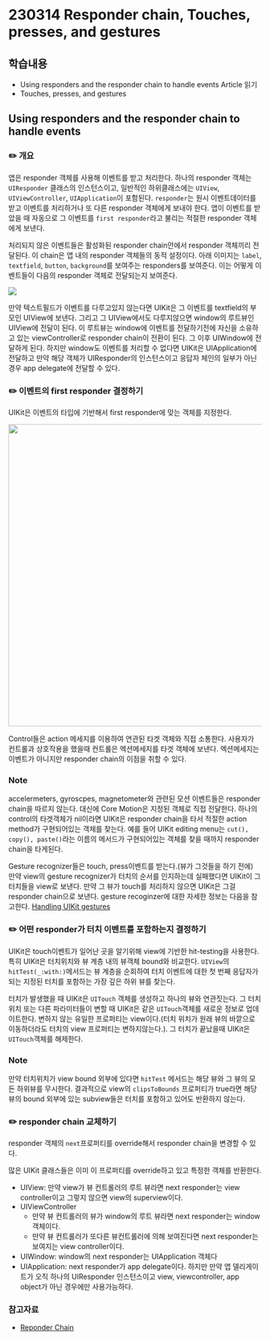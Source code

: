 230314 Responder chain, Touches, presses, and gestures
===
학습내용
---
- Using responders and the responder chain to handle events Article 읽기
- Touches, presses, and gestures

## Using responders and the responder chain to handle events

### ✏️ 개요

앱은 responder 객체를 사용해 이벤트를 받고 처리한다. 하나의 responder 객체는 `UIResponder` 클래스의 인스턴스이고, 일반적인 하위클래스에는 `UIView`, `UIViewController`, `UIApplication`이 포함된다.
`responder`는 원시 이벤트데이터를 받고 이벤트를 처리하거나 또 다른 responder 객체에게 보내야 한다. 앱이 이벤트를 받았을 때 자동으로 그 이벤트를 `first responder`라고 불리는 적절한 responder 객체에게 보낸다.

처리되지 않은 이벤트들은 활성화된 responder chain안에서 responder 객체끼리 전달된다. 이 chain은 앱 내의 responder 객체들의 동적 설정이다. 아래 이미지는 `label`, `textfield`, `button`, `background`를 보여주는 responders를 보여준다. 이는 어떻게 이벤트들이 다음의 responder 객체로 전달되는지 보여준다.

<img src="https://i.imgur.com/YT3H1gk.png"/><br/>

만약 텍스트필드가 이벤트를 다루고있지 않는다면 UIKit은 그 이벤트를 textfield의 부모인 UIView에 보낸다. 그리고 그 UIView에서도 다루지않으면 window의 루트뷰인 UIView에 전달이 된다. 이 루트뷰는 window에 이벤트를 전달하기전에 자신을 소유하고 있는 viewController로 responder chain이 전환이 된다. 그 이후 UIWindow에 전달하게 된다. 하지만 window도 이벤트를 처리할 수 없다면 UIKit은 UIApplication에 전달하고 만약 해당 객체가 UIResponder의 인스턴스이고 응답자 체인의 일부가 아닌 경우 app delegate에 전달할 수 있다.


### ✏️ 이벤트의 first responder 결정하기
UIKit은 이벤트의 타입에 기반해서 first responder에 맞는 객체를 지정한다.


<img src="https://i.imgur.com/AL2u21l.png" width="600"/><br/>

Control들은 action 메세지를 이용하여 연관된 타겟 객체와 직접 소통한다. 사용자가 컨트롤과 상호작용을 했을때 컨트롤은 엑션메세지를 타겟 객체에 보낸다. 엑션메세지는 이벤트가 아니지만 responder chain의 이점을 취할 수 있다. 


### Note
accelermeters, gyroscpes, magnetometer와 관련된 모션 이벤트들은 responder chain을 따르지 않는다. 대신에 Core Motion은 지정된 객체로 직접 전달한다. 하나의 control의 타겟객체가 nil이라면 UIKit은 responder chain을 타서 적절한 action method가 구현되어있는 객체를 찾는다. 
예를 들어 UIKit editing menu는 `cut(), copy(), paste()`라는 이름의 메서드가 구현되어있는 객체를 찾을 때까지 responder chain을 타게된다.

Gesture recognizer들은 touch, press이벤트를 받는다.(뷰가 그것들을 하기 전에) 만약 view의 gesture recognizer가 터치의 순서를 인지하는데 실패했다면 UIKit이 그 터치들을 view로 보낸다. 
만약 그 뷰가 touch를 처리하지 않으면 UIKit은 그걸 responder chain으로 보낸다. gesture recoginzer에 대한 자세한 정보는 다음을 참고한다. [Handling UIKit gestures](https://developer.apple.com/documentation/uikit/touches_presses_and_gestures/handling_uikit_gestures)

### ✏️ 어떤 responder가 터치 이벤트를 포함하는지 결정하기

UIKit은 touch이벤트가 일어난 곳을 알기위해 view에 기반한 hit-testing을 사용한다. 특히 UIKit은 터치위치와 뷰 계층 내의 뷰객체 bound와 비교한다. 
`UIView`의 `hitTest(_:with:)`메서드는 뷰 계층을 순회하여 터치 이벤트에 대한 첫 번째 응답자가 되는 지정된 터치를 포함하는 가장 깊은 하위 뷰를 찾는다.

터치가 발생했을 때 UIKit은 `UITouch` 객체를 생성하고 하나의 뷰와 연관짓는다. 그 터치 위치 또는 다른 파라미터들이 변할 때 UIKit은 같은 `UITouch`객체를 새로운 정보로 업데이트한다. 변하지 않는 유일한 프로퍼티는 view이다.(터치 위치가 원래 뷰의 바깥으로 이동하더라도 터치의 view 프로퍼티는 변하지않는다.). 그 터치가 끝났을때 UIKit은 `UITouch`객체를 해제한다.


### Note
만약 터치위치가 view bound 외부에 있다면 `hitTest` 메서드는 해당 뷰와 그 뷰의 모든 하위뷰를 무시한다. 결과적으로 view의 `clipsToBounds` 프로퍼티가 true라면 해당 뷰의 bound 외부에 있는 subview들은 터치를 포함하고 있어도 반환하지 않는다. 

### ✏️ responder chain 교체하기
responder 객체의 `next`프로퍼티를 override해서 responder chain을 변경할 수 있다. 

많은 UIKit 클래스들은 이미 이 프로퍼티를 override하고 있고 특정한 객체를 반환한다.
- UIView: 만약 view가 뷰 컨트롤러의 루트 뷰라면 next responder는 view controller이고 그렇지 않으면 view의 superview이다.
- UIViewController
    - 만약 뷰 컨트롤러의 뷰가 window의 루트 뷰라면 next responder는 window 객체이다.
    - 만약 뷰 컨트롤러가 또다른 뷰컨트롤러에 의해 보여진다면 next responder는 보여지는 view controller이다.
- UIWindow: window의 next responder는 UIApplication 객체다
- UIApplication: next responder가 app delegate이다. 하지만 만약 앱 델리게이트가 오직 하나의 UIResponder 인스턴스이고 view, viewcontroller, app object가 아닌 경우에만 사용가능하다.


### 참고자료
- [Reponder Chain](https://developer.apple.com/documentation/uikit/touches_presses_and_gestures/using_responders_and_the_responder_chain_to_handle_events)
